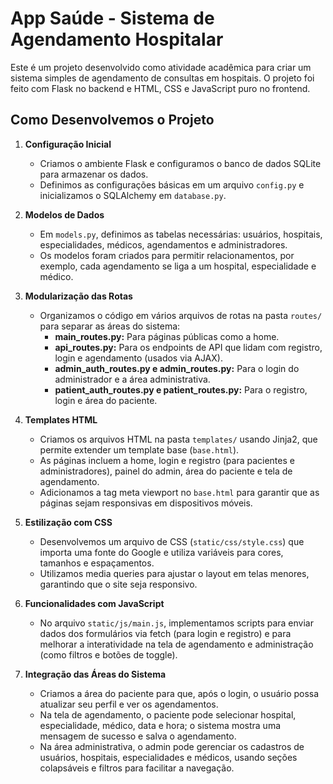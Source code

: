 # App Saúde - Sistema de Agendamento Hospitalar

Este é um projeto desenvolvido como atividade acadêmica para criar um sistema simples de agendamento de consultas em hospitais. O projeto foi feito com Flask no backend e HTML, CSS e JavaScript puro no frontend.

## Como Desenvolvemos o Projeto

1. **Configuração Inicial**
   - Criamos o ambiente Flask e configuramos o banco de dados SQLite para armazenar os dados.
   - Definimos as configurações básicas em um arquivo `config.py` e inicializamos o SQLAlchemy em `database.py`.

2. **Modelos de Dados**
   - Em `models.py`, definimos as tabelas necessárias: usuários, hospitais, especialidades, médicos, agendamentos e administradores.
   - Os modelos foram criados para permitir relacionamentos, por exemplo, cada agendamento se liga a um hospital, especialidade e médico.

3. **Modularização das Rotas**
   - Organizamos o código em vários arquivos de rotas na pasta `routes/` para separar as áreas do sistema:
     - **main_routes.py:** Para páginas públicas como a home.
     - **api_routes.py:** Para os endpoints de API que lidam com registro, login e agendamento (usados via AJAX).
     - **admin_auth_routes.py e admin_routes.py:** Para o login do administrador e a área administrativa.
     - **patient_auth_routes.py e patient_routes.py:** Para o registro, login e área do paciente.
   
4. **Templates HTML**
   - Criamos os arquivos HTML na pasta `templates/` usando Jinja2, que permite extender um template base (`base.html`).
   - As páginas incluem a home, login e registro (para pacientes e administradores), painel do admin, área do paciente e tela de agendamento.
   - Adicionamos a tag meta viewport no `base.html` para garantir que as páginas sejam responsivas em dispositivos móveis.

5. **Estilização com CSS**
   - Desenvolvemos um arquivo de CSS (`static/css/style.css`) que importa uma fonte do Google e utiliza variáveis para cores, tamanhos e espaçamentos.
   - Utilizamos media queries para ajustar o layout em telas menores, garantindo que o site seja responsivo.

6. **Funcionalidades com JavaScript**
   - No arquivo `static/js/main.js`, implementamos scripts para enviar dados dos formulários via fetch (para login e registro) e para melhorar a interatividade na tela de agendamento e administração (como filtros e botões de toggle).

7. **Integração das Áreas do Sistema**
   - Criamos a área do paciente para que, após o login, o usuário possa atualizar seu perfil e ver os agendamentos.
   - Na tela de agendamento, o paciente pode selecionar hospital, especialidade, médico, data e hora; o sistema mostra uma mensagem de sucesso e salva o agendamento.
   - Na área administrativa, o admin pode gerenciar os cadastros de usuários, hospitais, especialidades e médicos, usando seções colapsáveis e filtros para facilitar a navegação.
